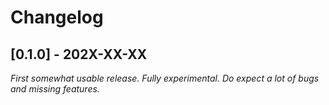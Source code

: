 # Changelog

## [0.1.0] - 202X-XX-XX

_First somewhat usable release. Fully experimental. Do expect a lot of bugs and missing features._